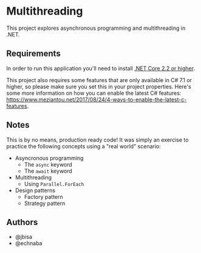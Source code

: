 # Multithreading
This project explores asynchronous programming and multithreading in .NET.

## Requirements
In order to run this application you'll need to install [.NET Core 2.2 or higher](https://dotnet.microsoft.com/download).

This project also requires some features that are only available in C# 7.1 or higher, so please make sure you set this in your
project properties. Here's some more information on how you can enable the latest C# features:
https://www.meziantou.net/2017/08/24/4-ways-to-enable-the-latest-c-features.

## Notes
This is by no means, production ready code! It was simply an exercise to practice the following concepts using a "real world"
scenario:
  * Asyncronous programming
    * The `async` keyword
    * The `await` keyword
  * Multithreading
    * Using `Parallel.ForEach`
  * Design patterns
    * Factory pattern
    * Strategy pattern

## Authors
- @jbisa
- @echnaba
